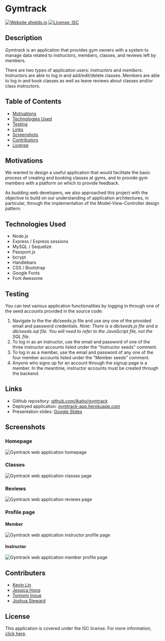 # Gymtrack

[![Website shields.io](https://img.shields.io/website-up-down-green-red/http/shields.io.svg)](http://shields.io/)
[![License: ISC](https://img.shields.io/badge/License-ISC-blue.svg)](https://opensource.org/licenses/ISC)


## Description 

*Gymtrack* is an application that provides gym owners with a system to manage data related to instructors, members, classes, and reviews left by members.

There are two types of application users: *instructors* and *members*. Instructors are able to log in and add/edit/delete classes. Members are able to log in and book classes as well as leave reviews about classes and/or class instructors.  

## Table of Contents 

- [Motivations](#Motivations)
- [Technologies Used](#Technologies-Used)
- [Testing](#Testing)
- [Links](#Links)
- [Screenshots](#Screenshots)
- [Contributors](#Contributors)
- [License](#License)

## Motivations 

We wanted to design a useful application that would facilitate the basic process of creating and booking classes at gyms, and to provide gym members with a platform on which to provide feedback.

As budding web developers, we also approached this project with the objective to build on our understanding of application architectures, in particular, through the implementation of the Model-View-Controller design pattern. 

## Technologies Used

- Node.js 
- Express / Express sessions 
- MySQL / Sequelize 
- Passport.js
- bcrypt
- Handlebars 
- CSS / Bootstrap
- Google Fonts
- Font Awesome 


## Testing 

You can test various application functionalities by logging in through one of the seed accounts provided in the source code:
1. Navigate to the the db/seeds.js file and use any one of the provided email and password credentials.
*Note: There is a db/seeds.js file and a db/seeds.sql file. You will need to refer to the JavaScript file, not the SQL file.*
2. To log in as an instructor, use the email and password of one of the three instructor accounts listed under the "Instructor seeds" comment.
3. To log in as a member, use the email and password of any one of the four member accounts listed under the "Member seeds" comment. 
4. Anyone who signs up for an account through the signup page is a member. In the meantime, instructor accounts must be created through the backend. 

## Links 

- GitHub repository: [github.com/jkaho/gymtrack](https://github.com/jkaho/gymtrack)
- Deployed application: [gymtrack-app.herokuapp.com](https://gymtrack-app.herokuapp.com/)
- Presentation slides: [Google Slides](https://docs.google.com/presentation/d/1Fq8ysZkSJzhZkVIfUYoRk6_kMDduu-L-Hf_VRpZTnmg/edit?usp=sharing)

## Screenshots 

### Homepage
![Gymtrack web application homepage](public/images/readme/readme-home.png)

### Classes 
![Gymtrack web application classes page](public/images/readme/readme-classes.png)

### Reviews
![Gymtrack web application reviews page](public/images/readme/readme-reviews.png)

### Profile page 

#### Member  
![Gymtrack web application instructor profile page](public/images/readme/readme-profile-member.png)

#### Instructor 
![Gymtrack web application member profile page](public/images/readme/readme-profile-instructor.png)

## Contributers 

- [Kevin Lin](https://github.com/klin4994)
- [Jessica Hong](https://github.com/jkaho)
- [Tomomi Inoue](https://github.com/Chib1co)
- [Joshua Steward](https://github.com/JoshSteward)

## License 

This application is covered under the ISC license.
For more information, [click here](https://opensource.org/licenses/ISC).
